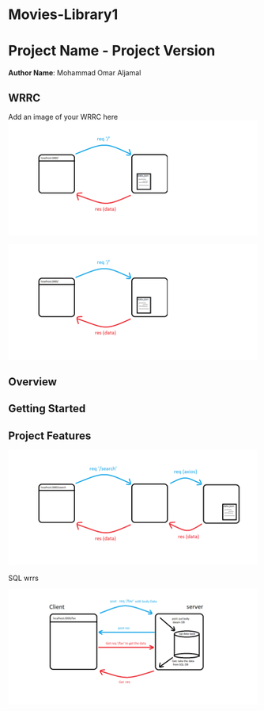 # Movies-Library1

# Project Name - Project Version

**Author Name**: Mohammad Omar Aljamal

## WRRC
Add an image of your WRRC here
![](./assests/Lab13.png)

![](./Lab13.png)
## Overview

## Getting Started
<!-- What are the steps that a user must take in order to build this app on their own machine and get it running? -->

## Project Features
<!-- What are the features included in you app -->


<!------------------------lab14 -------------------->

![](./assests/Lab14.png)


<!-- ------------------------- Lab15  ------------------- -->

SQL wrrs

![](./assests/Lab15-SQL.png)
